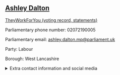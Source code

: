 ## <a href="https://members.parliament.uk/member/4981/contact">Ashley Dalton</a>

<a href="https://www.theyworkforyou.com/mp/26123/ashley_dalton/west_lancashire">TheyWorkForYou (voting record, statements)</a> 

Parliamentary phone number: 02072190005 

Parliamentary email: ashley.dalton.mp@parliament.uk 

Party: Labour 

Borough: West Lancashire 

<details><summary>Extra contact information and social media</summary> 
<li>Website: https://www.ashleydalton.uk</li>
<li>Twitter: https://twitter.com/AshleyDalton_MP</li>
<li>Constituency office phone number:</li>
<li>Constituency office email:</li>
<li>Facebook: https://www.facebook.com/AshleyDaltonLabour/</li>
<li>Instagram:</li>
<li>Youtube:</li>
<li>Linkedin:</li>
<li>Government department phone number:</li>
<li>Government department email:</li>
<li>Threads:</li>
<li>Party office phone number:</li>
<li>Party office email:</li>
<li>Tiktok:</li>
</details>